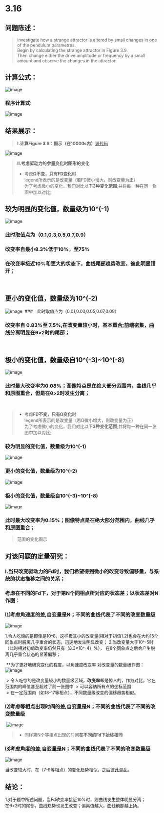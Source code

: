 # 3.16


## 问题陈述：
> Investigate how a strange attractor is altered by small changes in one of the pendulum parametres.<br>
> Begin by calculating the strange attractor in Figure 3.9.<br>
> Then change either the drive amplitude or frequency by a small amount and observe the changes in  the attractor.
## 计算公式：
![image](https://user-images.githubusercontent.com/31878522/32114218-75d4fbf4-bb75-11e7-8800-67eac4a61caf.png)
### 程序计算式:
![image](https://user-images.githubusercontent.com/31878522/32114230-7f2661ac-bb75-11e7-850a-ced27146cbb4.png)
 
## 结果展示：
> **Ⅰ.计算Figure 3.9：图示（在10000s内）**[源代码](https://github.com/tzwhu/computational_physics_N2015301020096/blob/master/3.16code.txt) <br>

![image](https://user-images.githubusercontent.com/31878522/32109867-88da5a8a-bb68-11e7-9a0a-8fac5ea140f4.PNG)

> **Ⅱ.考虑驱动力的参量变化时图形的变化**<br>
> * 考虑**Ω不变，只有FD变化**时<br>
> legend所表示的是改变量（若FD微小增大，则改变量为正）<br>
> 为了考虑微小的变化，我们对比以下**3种变化范围**;并将每一种在同一张图中加以对比;
## 较为明显的变化值，数量级为**10^(-1)**<br>
![image](https://user-images.githubusercontent.com/31878522/32116339-d23a1030-bb7c-11e7-8134-9f247837a836.png)
### 此时取值点为（0.1,0.3,0.5,0.7,0.9）
### 改变率自最小8.3%低于10%，至75% <br>
### 在改变率接近10%和更大的状态下，曲线尾部趋势改变，彼此明显错开；
 
## 更小的变化值，数量级为**10^(-2)**<br>
![image](https://user-images.githubusercontent.com/31878522/32116559-ae7a2c2e-bb7d-11e7-9ab8-de276b6808d7.png) 
###　此时取值点为（0.01,0.03,0.05,0.07,0.09）
### 改变率自 0.83%至 7.5%,在改变量较小时，基本重合;前端密集，曲线分离明显在θ>2时的尾部；
 

## 极小的变化值，数量级自10^(-3)~10^(-8)

![image](https://user-images.githubusercontent.com/31878522/32117227-2e1ef3ea-bb80-11e7-93ab-48db86290660.png)
### 此时最大改变率为0.08%；图像特点是在绝大部分范围内，曲线几乎和原图重合，但是在θ>2时发生分离；
 
 
 
 
> * 考虑**FD不变，只有Ω变化**时<br>
> legend所表示的是改变量（若Ω微小增大，则改变量为正）<br>
> 为了考虑微小的变化，我们对比以下**3种变化范围**;并将每一种在同一张图中加以对比;
### 较为明显的变化值，数量级为**10^(-1)**
![image]()
### 更小的变化值，数量级为**10^(-2)**
![image]()
### 极小的变化值，数量级自**10^(-3)~10^(-8)**
![image](https://user-images.githubusercontent.com/31878522/32118342-d37186ac-bb83-11e7-857a-a1f3dba7cc1b.png)
### 此时最大改变率为0.15%；图像特点是在绝大部分范围内，曲线几乎和原图重合；
> 范围的变化图示
 
 ## 对该问题的定量研究：
 ### Ⅰ.当只改变驱动力的Fd时，我们希望得到微小的改变导致偏移量，与系统的状态推移之间的关系；
 ### 考虑在不同的Fd下，对于第N个同相点所对应的状态差；以状态差对N作图：
 ### ⑴考虑角速度的差,自变量是N；不同的曲线代表了不同的改变数量级
 ![image](https://user-images.githubusercontent.com/31878522/32124160-5ae12c86-bb99-11e7-8bf3-a6eb28b7192c.png)
 
 1.令人吃惊的是即使是10^8，这样极其小的改变量(相对于初值1.2)也会在大约15个同象点时脱离几乎重合的状态，迅速地发生明显改变；
 2.当改变量大于10^-5时（此时相对初值改变率仍然只有（8.3×10^-4）%）， 在8个同象点之后会产生脱离几乎重合状态的显著偏移；<br>
 
 
 
 
 
 **为了更好地研究变化的程度，以角速度改变率 对改变量的数量级作图：
 ![image](https://user-images.githubusercontent.com/31878522/32125395-55cfed54-bb9e-11e7-8995-5762270974fd.png)
 
 >  令人吃惊的是改变量较小的数量级区域，**改变率**却是惊人的，作为对比，它在范围内的峰值甚至超过了前一张图中
 > 可以容纳所有点的坐标范围<br>
 >  在一定范围内（如13-17等相点），不同数量级改变的偏移趋势相似。<br>
  
  
  
  
 ### ⑵考虑等相点出现时间的差,自变量是N；不同的曲线代表了不同的改变数量级
 ![image](https://user-images.githubusercontent.com/31878522/32125785-1cb950da-bba0-11e7-8191-4a0c94e4000b.png)
 
> * 同样第N个等相点出现的时间**在不同的Fd下始终相同**<br>
 
 
 
 
 ### ⑶考虑角度的差,自变量是N；不同的曲线代表了不同的改变数量级
 ![image](https://user-images.githubusercontent.com/31878522/32126045-58d46770-bba1-11e7-975e-3e150df8f42c.png)
   
当改变较大时，在（7-9等相点）的变化趋势相似，之后彼此混乱。
   
 ## 结论：
1.对于题中所述问题，当Fd改变率接近10%时，则曲线发生整体明显分离；<br>
在θ>2时的尾部，曲线趋势也发生改变；偏离值越大，曲线前部越上扬。
